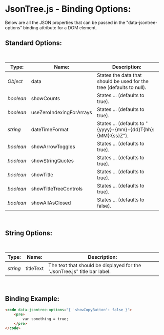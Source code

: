# JsonTree.js - Binding Options:

Below are all the JSON properties that can be passed in the "data-jsontree-options" binding attribute for a DOM element.


## Standard Options:
<br/>

| Type: | Name: | Description: |
| --- | --- | --- |
| *Object* | data | States the data that should be used for the tree (defaults to null). |
| *boolean* | showCounts | States ... (defaults to true). |
| *boolean* | useZeroIndexingForArrays | States ... (defaults to true). |
| *string* | dateTimeFormat | States ... (defaults to "{yyyy}-{mm}-{dd}T{hh}:{MM}:{ss}Z"). |
| *boolean* | showArrowToggles | States ... (defaults to true). |
| *boolean* | showStringQuotes | States ... (defaults to true). |
| *boolean* | showTitle | States ... (defaults to true). |
| *boolean* | showTitleTreeControls | States ... (defaults to true). |
| *boolean* | showAllAsClosed | States ... (defaults to false). |

<br/>


## String Options:
<br/>

| Type: | Name: | Description: |
| --- | --- | --- |
| *string* | titleText | The text that should be displayed for the "JsonTree.js" title bar label. |

<br/>


## Binding Example:

```markdown
<code data-jsontree-options="{ 'showCopyButton': false }">
    <pre>
        var something = true;
    </pre>
</code>
```